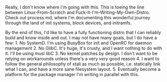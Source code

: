 Really, I don't know where I'm going with this. This is toeing the line between
Linux-From-Scratch and Fuck-It-I'm-Writing-My-Own-Distro. Check out process.md,
where I'm documenting this wonderful journey through the land of init systems,
block devices, and initramfs.

By the end of this, I'd like to have a fully functioning distro that I can 
reliably build and know inside and out. I may not have many goals, but I do 
have a few:
    1. No SystemD. I'm using BusyBox for init and OpenRC for daemon management
    2. No GlibC. It's huge, it's crusty, and I want nothing to do with it. I'll be
       using musl libC
    3. No kernel patches by design. I don't want to be relying on workarounds unless
       there's a very _very_ good reason
    4. I want to follow the general philosophy of stali as much as possible, i.e.
       statically link what I can, and have a more sane filesystem layout.
    5. Eventually become a platform for the package manager I'm writing in
       parallel with this.
